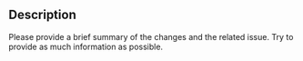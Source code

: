 ## Description

Please provide a brief summary of the changes and the related issue. Try to provide as much information as possible.